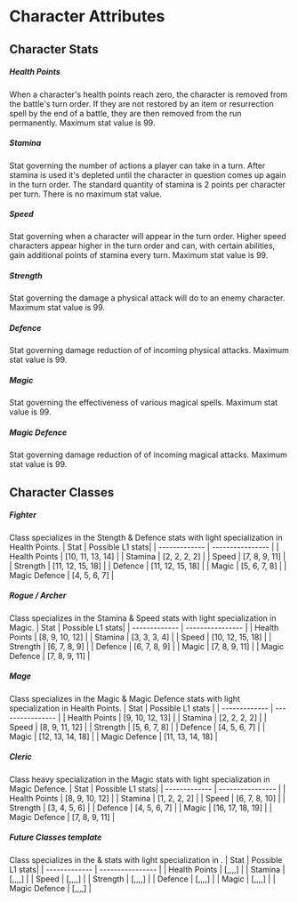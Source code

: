 
# Character Attributes

## Character Stats
##### **Health Points**
When a character's health points reach zero, the character is removed from the battle's turn order. If they are not restored by an item or resurrection spell by the end of a battle, they are then removed from the run permanently.  Maximum stat value is 99.
##### **Stamina**
Stat governing the number of actions a player can take in a turn.  After stamina is used it's depleted until the character in question comes up again in the turn order.  The standard quantity of stamina is 2 points per character per turn. There is no maximum stat value.

##### **Speed**
Stat governing when a character will appear in the turn order.  Higher speed characters appear higher in the turn order and can, with certain abilities, gain additional points of stamina every turn. Maximum stat value is 99.

##### **Strength**
Stat governing the damage a physical attack will do to an enemy character.  Maximum stat value is 99.

##### **Defence**
Stat governing damage reduction of of incoming physical attacks.  Maximum stat value is 99.

##### **Magic**
Stat governing the effectiveness of various magical spells.  Maximum stat value is 99.

##### **Magic Defence**
Stat governing damage reduction of of incoming magical attacks.  Maximum stat value is 99.


## Character Classes
##### **Fighter**
Class specializes in the Stength & Defence stats with light specialization in Health Points.
| Stat          | Possible L1 stats|
| ------------- | ---------------- |
| Health Points | [10, 11, 13, 14] |
| Stamina       | [2,  2,  2,  2]  |
| Speed         | [7,  8,  9,  11] |
| Strength      | [11, 12, 15, 18] |
| Defence       | [11, 12, 15, 18] |
| Magic         | [5,  6,  7,  8]  |
| Magic Defence | [4,  5,  6,  7]  |

##### **Rogue / Archer**
Class specializes in the Stamina & Speed stats with light specialization in Magic.
| Stat          | Possible L1 stats|
| ------------- | ---------------- |
| Health Points | [8,  9, 10, 12]  |
| Stamina       | [3,  3,  3,  4]  |
| Speed         | [10, 12, 15, 18] |
| Strength      | [6,  7,  8,  9]  |
| Defence       | [6,  7,  8,  9]  |
| Magic         | [7,  8,  9, 11]  |
| Magic Defence | [7,  8,  9, 11]  |

##### **Mage**
Class specializes in the Magic & Magic Defence stats with light specialization in Health Points.
| Stat          | Possible L1 stats |
| ------------- | ----------------  |
| Health Points | [9, 10, 12, 13]   |
| Stamina       | [2,  2,  2,  2]   |
| Speed         | [8,  9, 11, 12]   |
| Strength      | [5,  6,  7,  8]   |
| Defence       | [4,  5,  6,  7]   |
| Magic         | [12, 13, 14, 18]  |
| Magic Defence | [11, 13, 14, 18]  |


##### **Cleric**
Class heavy specialization in the Magic stats with light specialization in Magic Defence.
| Stat          | Possible L1 stats|
| ------------- | ---------------- |
| Health Points | [8,  9, 10, 12]  |
| Stamina       | [1,  2,  2,  2]  |
| Speed         | [6,  7,  8,  10] |
| Strength      | [3,  4,  5,  6]  |
| Defence       | [4,  5,  6,  7]  |
| Magic         | [16, 17, 18, 19] |
| Magic Defence | [7,  8,  9,  11] |

##### **Future Classes template**
Class specializes in the  &  stats with light specialization in .
| Stat          | Possible L1 stats|
| ------------- | ---------------- |
| Health Points | [,,,,]       |
| Stamina       | [,,,,]       |
| Speed         | [,,,,]       |
| Strength      | [,,,,]       |
| Defence       | [,,,,]       |
| Magic         | [,,,,]       |
| Magic Defence | [,,,,]       |
